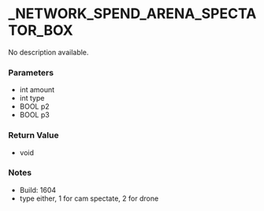 # _NETWORK_SPEND_ARENA_SPECTATOR_BOX

No description available.

### Parameters
* int amount
* int type
* BOOL p2
* BOOL p3

### Return Value
* void

### Notes
* Build: 1604
* type either, 1 for cam spectate, 2 for drone

